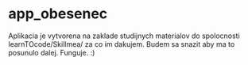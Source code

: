 # app_obesenec
Aplikacia je vytvorena na zaklade studijnych materialov do spolocnosti learnTOcode/Skillmea/ za co im dakujem. Budem sa snazit aby ma to posunulo dalej.
Funguje. :)
